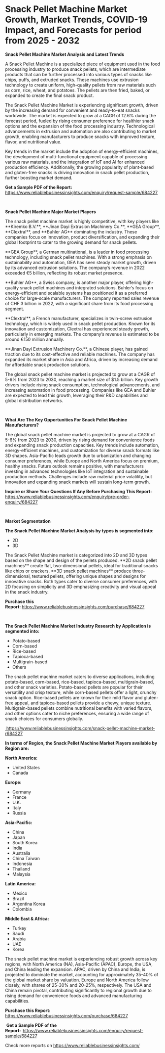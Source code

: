 <p><h1>Snack Pellet Machine Market Growth, Market Trends, COVID-19 Impact, and Forecasts for period from 2025 - 2032</h1></p><p><strong>Snack Pellet Machine Market Analysis and Latest Trends</strong></p>
<p><p>A Snack Pellet Machine is a specialized piece of equipment used in the food processing industry to produce snack pellets, which are intermediate products that can be further processed into various types of snacks like chips, puffs, and extruded snacks. These machines use extrusion technology to create uniform, high-quality pellets from raw materials such as corn, rice, wheat, and potatoes. The pellets are then fried, baked, or expanded to create the final snack product.</p><p>The Snack Pellet Machine Market is experiencing significant growth, driven by the increasing demand for convenient and ready-to-eat snacks worldwide. The market is expected to grow at a CAGR of 12.6% during the forecast period, fueled by rising consumer preference for healthier snack options and the expansion of the food processing industry. Technological advancements in extrusion and automation are also contributing to market growth, enabling manufacturers to produce snacks with improved texture, flavor, and nutritional value.</p><p>Key trends in the market include the adoption of energy-efficient machines, the development of multi-functional equipment capable of processing various raw materials, and the integration of IoT and AI for enhanced production efficiency. Additionally, the growing popularity of plant-based and gluten-free snacks is driving innovation in snack pellet production, further boosting market demand.</p></p>
<p><strong>Get a Sample PDF of the Report:&nbsp;</strong> <a href="https://www.reliablebusinessinsights.com/enquiry/request-sample/684227?utm_campaign=1877&utm_medium=2&utm_source=Github&utm_content=ia&utm_term=20012025&utm_id=snack-pellet-machine">https://www.reliablebusinessinsights.com/enquiry/request-sample/684227</a></p>
<p>&nbsp;</p>
<p><strong>Snack Pellet Machine Major Market Players</strong></p>
<p><p>The snack pellet machine market is highly competitive, with key players like **Kiremko B.V.**, **Jinan Dayi Extrusion Machinery Co.**, **GEA Group**, **Clextral**, and **Buhler AG** dominating the industry. These companies focus on innovation, product diversification, and expanding their global footprint to cater to the growing demand for snack pellets.</p><p>**GEA Group**, a German multinational, is a leader in food processing technology, including snack pellet machines. With a strong emphasis on sustainability and automation, GEA has seen steady market growth, driven by its advanced extrusion solutions. The company’s revenue in 2022 exceeded €5 billion, reflecting its robust market presence.</p><p>**Buhler AG**, a Swiss company, is another major player, offering high-quality snack pellet machines and integrated solutions. Buhler’s focus on energy-efficient and scalable systems has positioned it as a preferred choice for large-scale manufacturers. The company reported sales revenue of CHF 3 billion in 2022, with a significant share from its food processing segment.</p><p>**Clextral**, a French manufacturer, specializes in twin-screw extrusion technology, which is widely used in snack pellet production. Known for its innovation and customization, Clextral has experienced steady growth, particularly in emerging markets. The company’s revenue is estimated to be around €150 million annually.</p><p>**Jinan Dayi Extrusion Machinery Co.**, a Chinese player, has gained traction due to its cost-effective and reliable machines. The company has expanded its market share in Asia and Africa, driven by increasing demand for affordable snack production solutions.</p><p>The global snack pellet machine market is projected to grow at a CAGR of 5-6% from 2023 to 2030, reaching a market size of $1.5 billion. Key growth drivers include rising snack consumption, technological advancements, and increasing automation in food processing. Companies like GEA and Buhler are expected to lead this growth, leveraging their R&D capabilities and global distribution networks.</p></p>
<p>&nbsp;</p>
<p><strong>What Are The Key Opportunities For Snack Pellet Machine Manufacturers?</strong></p>
<p><p>The global snack pellet machine market is projected to grow at a CAGR of 5-6% from 2023 to 2030, driven by rising demand for convenience foods and expanding snack production capacities. Key trends include automation, energy-efficient machines, and customization for diverse snack formats like 3D shapes. Asia-Pacific leads growth due to urbanization and changing consumer preferences, while Europe and North America focus on premium, healthy snacks. Future outlook remains positive, with manufacturers investing in advanced technologies like IoT integration and sustainable production methods. Challenges include raw material price volatility, but innovation and expanding snack markets will sustain long-term growth.</p></p>
<p><strong>Inquire or Share Your Questions If Any Before Purchasing This Report:</strong> <a href="https://www.reliablebusinessinsights.com/enquiry/pre-order-enquiry/684227?utm_campaign=1877&utm_medium=2&utm_source=Github&utm_content=ia&utm_term=20012025&utm_id=snack-pellet-machine">https://www.reliablebusinessinsights.com/enquiry/pre-order-enquiry/684227</a></p>
<p>&nbsp;</p>
<p><strong>Market Segmentation</strong></p>
<p><strong>The Snack Pellet Machine Market Analysis by types is segmented into:</strong></p>
<p><ul><li>2D</li><li>3D</li></ul></p>
<p><p>The Snack Pellet Machine market is categorized into 2D and 3D types based on the shape and design of the pellets produced. **2D snack pellet machines** create flat, two-dimensional pellets, ideal for traditional snacks like chips or crackers. **3D snack pellet machines** produce three-dimensional, textured pellets, offering unique shapes and designs for innovative snacks. Both types cater to diverse consumer preferences, with 2D focusing on simplicity and 3D emphasizing creativity and visual appeal in the snack industry.</p></p>
<p><strong>Purchase this Report:&nbsp;</strong><a href="https://www.reliablebusinessinsights.com/purchase/684227?utm_campaign=1877&utm_medium=2&utm_source=Github&utm_content=ia&utm_term=20012025&utm_id=snack-pellet-machine">https://www.reliablebusinessinsights.com/purchase/684227</a></p>
<p>&nbsp;</p>
<p><strong>The Snack Pellet Machine Market Industry Research by Application is segmented into:</strong></p>
<p><ul><li>Potato-based</li><li>Corn-based</li><li>Rice-based</li><li>Tapioca-based</li><li>Multigrain-based</li><li>Others</li></ul></p>
<p><p>The snack pellet machine market caters to diverse applications, including potato-based, corn-based, rice-based, tapioca-based, multigrain-based, and other snack varieties. Potato-based pellets are popular for their versatility and crisp texture, while corn-based pellets offer a light, crunchy snack option. Rice-based pellets are known for their mild flavor and gluten-free appeal, and tapioca-based pellets provide a chewy, unique texture. Multigrain-based pellets combine nutritional benefits with varied flavors, and other options cater to niche preferences, ensuring a wide range of snack choices for consumers globally.</p></p>
<p><a href="https://www.reliablebusinessinsights.com/snack-pellet-machine-market-r684227?utm_campaign=1877&utm_medium=2&utm_source=Github&utm_content=ia&utm_term=20012025&utm_id=snack-pellet-machine">&nbsp;https://www.reliablebusinessinsights.com/snack-pellet-machine-market-r684227</a></p>
<p><strong>In terms of Region, the Snack Pellet Machine Market Players available by Region are:</strong></p>
<p>
    <p> <strong> North America: </strong>
        <ul>
            <li>United States</li>
            <li>Canada</li>
        </ul>
        </p> 
    <p> <strong> Europe: </strong>
        <ul>
            <li>Germany</li>
            <li>France</li>
            <li>U.K.</li>
            <li>Italy</li>
            <li>Russia</li>
        </ul>
        </p> 
    <p> <strong> Asia-Pacific: </strong>
        <ul>
            <li>China</li>
            <li>Japan</li>
            <li>South Korea</li>
            <li>India</li>
            <li>Australia</li>
            <li>China Taiwan</li>
            <li>Indonesia</li>
            <li>Thailand</li>
            <li>Malaysia</li>
        </ul>
        </p> 
    <p> <strong> Latin America: </strong>
        <ul>
            <li>Mexico</li>
            <li>Brazil</li>
            <li>Argentina Korea</li>
            <li>Colombia</li>
        </ul>
        </p> 
    <p> <strong> Middle East & Africa: </strong>
        <ul>
            <li>Turkey</li>
            <li>Saudi</li>
            <li>Arabia</li>
            <li>UAE</li>
            <li>Korea</li>
        </ul>
    </p>
    </p>
<p><p>The snack pellet machine market is experiencing robust growth across key regions, with North America (NA), Asia-Pacific (APAC), Europe, the USA, and China leading the expansion. APAC, driven by China and India, is projected to dominate the market, accounting for approximately 35-40% of the global market share by valuation. Europe and North America follow closely, with shares of 25-30% and 20-25%, respectively. The USA and China remain pivotal, contributing significantly to regional growth due to rising demand for convenience foods and advanced manufacturing capabilities.</p></p>
<p><strong>Purchase this Report: </strong><a href="https://www.reliablebusinessinsights.com/purchase/684227?utm_campaign=1877&utm_medium=2&utm_source=Github&utm_content=ia&utm_term=20012025&utm_id=snack-pellet-machine">https://www.reliablebusinessinsights.com/purchase/684227</a></p>
<p>&nbsp;<strong>Get a Sample PDF of the Report:&nbsp;&nbsp;</strong><a href="https://www.reliablebusinessinsights.com/enquiry/request-sample/684227?utm_campaign=1877&utm_medium=2&utm_source=Github&utm_content=ia&utm_term=20012025&utm_id=snack-pellet-machine">https://www.reliablebusinessinsights.com/enquiry/request-sample/684227</a></p>
<p><strong></strong></p>
<p>Check more reports on <a href="https://www.reliablebusinessinsights.com/?utm_campaign=1877&utm_medium=2&utm_source=Github&utm_content=ia&utm_term=20012025&utm_id=snack-pellet-machine">https://www.reliablebusinessinsights.com/</a></p>